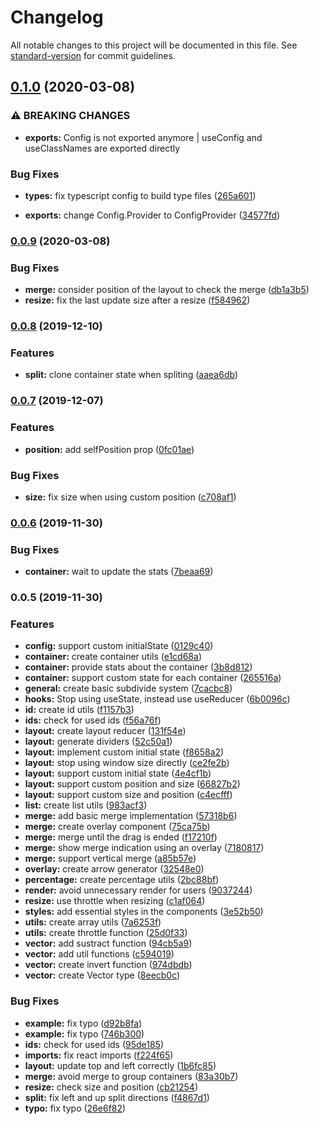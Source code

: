 # Changelog

All notable changes to this project will be documented in this file. See [standard-version](https://github.com/conventional-changelog/standard-version) for commit guidelines.

## [0.1.0](https://github.com/pixore/subdivide/compare/v0.0.9...v0.1.0) (2020-03-08)


### ⚠ BREAKING CHANGES

* **exports:** Config is not exported anymore | useConfig and useClassNames are exported directly

### Bug Fixes

* **types:** fix typescript config to build type files ([265a601](https://github.com/pixore/subdivide/commit/265a6012b612b325c44e79b9981b6840de9dc9a9))


* **exports:** change Config.Provider to ConfigProvider ([34577fd](https://github.com/pixore/subdivide/commit/34577fdc9cf4309f6a554c85d2748f051e0f50ea))

### [0.0.9](https://github.com/pixore/subdivide/compare/v0.0.8...v0.0.9) (2020-03-08)


### Bug Fixes

* **merge:** consider position of the layout to check the merge ([db1a3b5](https://github.com/pixore/subdivide/commit/db1a3b51c2c6df606b1fc01b29539a89cd5fc062))
* **resize:** fix the last update size after a resize ([f584962](https://github.com/pixore/subdivide/commit/f58496217e5ff637052ac80028513f2320ca4ca9))

### [0.0.8](https://github.com/pixore/subdivide/compare/v0.0.7...v0.0.8) (2019-12-10)


### Features

* **split:** clone container state when spliting ([aaea6db](https://github.com/pixore/subdivide/commit/aaea6dba65a64aa33773a3e7202b9e585e043da8))

### [0.0.7](https://github.com/pixore/subdivide/compare/v0.0.6...v0.0.7) (2019-12-07)


### Features

* **position:** add selfPosition prop ([0fc01ae](https://github.com/pixore/subdivide/commit/0fc01aebba484c740a64878f10d25550f04eee0e))


### Bug Fixes

* **size:** fix size when using custom position ([c708af1](https://github.com/pixore/subdivide/commit/c708af13c181f15e4d7b2b61419c2f4aa70c4bc5))

### [0.0.6](https://github.com/pixore/subdivide/compare/v0.0.5...v0.0.6) (2019-11-30)


### Bug Fixes

* **container:** wait to update the stats ([7beaa69](https://github.com/pixore/subdivide/commit/7beaa69af1fcee4238171ec2e98717da1a404822))

### 0.0.5 (2019-11-30)


### Features

* **config:** support custom initialState ([0129c40](https://github.com/pixore/subdivide/commit/0129c4098d6aa6cb2c2c1beefd7307f208f26a1f))
* **container:** create container utils ([e1cd68a](https://github.com/pixore/subdivide/commit/e1cd68af217b616670dd426a783942ec1e12e36c))
* **container:** provide stats about the container ([3b8d812](https://github.com/pixore/subdivide/commit/3b8d81206f0288e883ff4b7544155bd7a02d315e))
* **container:** support custom state for each container ([265516a](https://github.com/pixore/subdivide/commit/265516a96920d48136826721e0f7a97bd80a6892))
* **general:** create basic subdivide system ([7cacbc8](https://github.com/pixore/subdivide/commit/7cacbc81fca4295fdc5fd1442710241d956d3d86))
* **hooks:** Stop using useState, instead use useReducer  ([6b0096c](https://github.com/pixore/subdivide/commit/6b0096c504b0cac7e4c62f083a282386f4552969))
* **id:** create id utils ([f1157b3](https://github.com/pixore/subdivide/commit/f1157b342d25fc95a9af6e530915a4cda37fe12f))
* **ids:** check for used ids ([f56a76f](https://github.com/pixore/subdivide/commit/f56a76f8029155f194c05f4cef2f50a7e7b7f307))
* **layout:** create layout reducer ([131f54e](https://github.com/pixore/subdivide/commit/131f54e42c7d1f32e6133b2365742326ef9d02fa))
* **layout:** generate dividers ([52c50a1](https://github.com/pixore/subdivide/commit/52c50a1f3cd1892d6939eeb1b0ba91cc4ae01a49))
* **layout:** implement custom initial state ([f8658a2](https://github.com/pixore/subdivide/commit/f8658a255076db9e01e370768bc0473b7f5ead68))
* **layout:** stop using window size directly ([ce2fe2b](https://github.com/pixore/subdivide/commit/ce2fe2bf53702380ebb44d712b5444ef26494fba))
* **layout:** support custom initial state ([4e4cf1b](https://github.com/pixore/subdivide/commit/4e4cf1b345ab448bfd91e20bc358d4ef3556b937))
* **layout:** support custom position and size ([66827b2](https://github.com/pixore/subdivide/commit/66827b239a771c0d4c23041def4d5318ece98aee))
* **layout:** support custom size and position ([c4ecfff](https://github.com/pixore/subdivide/commit/c4ecfff7fc172533d6fc351464962f2bbd5887aa))
* **list:** create list utils ([983acf3](https://github.com/pixore/subdivide/commit/983acf329442fe372a991fac388cdce919e1d6f9))
* **merge:** add basic merge implementation ([57318b6](https://github.com/pixore/subdivide/commit/57318b6a301d24bff9e2876a5e33def5e083e496))
* **merge:** create overlay component ([75ca75b](https://github.com/pixore/subdivide/commit/75ca75b0e2d0a8246d972604d208f8c610a1767e))
* **merge:** merge until the drag is ended ([f17210f](https://github.com/pixore/subdivide/commit/f17210f168cc67e682f8e51acee200fe72f1a27a))
* **merge:** show merge indication using an overlay ([7180817](https://github.com/pixore/subdivide/commit/7180817c6a7281e9f3cb2c88cc1a0867d1d03a84))
* **merge:** support vertical merge ([a85b57e](https://github.com/pixore/subdivide/commit/a85b57e7e04309f8b3399fd55b23f3a27d619360))
* **overlay:** create arrow generator ([32548e0](https://github.com/pixore/subdivide/commit/32548e0c42f596bcef03d3c8c1bb36977d0f03af))
* **percentage:** create percentage utils ([2bc88bf](https://github.com/pixore/subdivide/commit/2bc88bffeb7f4865f7f754ef40b1b4e493ec6be7))
* **render:** avoid unnecessary render for users ([9037244](https://github.com/pixore/subdivide/commit/90372440e8a4a70f927f6e6d315bdcc4f433c4ea))
* **resize:** use throttle when resizing ([c1af064](https://github.com/pixore/subdivide/commit/c1af06405b29bdd063692e654394f8ab3ca4ba06))
* **styles:** add essential styles in the components ([3e52b50](https://github.com/pixore/subdivide/commit/3e52b508d1ac4298c38b0539a0ff6dcd16bbf9af))
* **utils:** create array utils ([7a6253f](https://github.com/pixore/subdivide/commit/7a6253f9a6ddb85c0aa17914fcf842fad5606211))
* **utils:** create throttle function ([25d0f33](https://github.com/pixore/subdivide/commit/25d0f331f7151d5366957911a97961bdab0b9b7e))
* **vector:** add sustract function ([94cb5a9](https://github.com/pixore/subdivide/commit/94cb5a9ac4330074170b72d94c58a72a01af6d19))
* **vector:** add util functions ([c594019](https://github.com/pixore/subdivide/commit/c5940192cbd1efbd60a838896368e01db165271c))
* **vector:** create invert function ([974dbdb](https://github.com/pixore/subdivide/commit/974dbdb622dd7372a53fd9cf6e7cb1c8c82f1d6c))
* **vector:** create Vector type ([8eecb0c](https://github.com/pixore/subdivide/commit/8eecb0cdd897ab8ad58a6b8cc9564379a6d401ec))


### Bug Fixes

* **example:** fix typo ([d92b8fa](https://github.com/pixore/subdivide/commit/d92b8fa6e6a13eb6b8fa638c2fbdcbb4eb9496da))
* **example:** fix typo ([746b300](https://github.com/pixore/subdivide/commit/746b300cab50cc860dabaac0d06c1074c66d89b9))
* **ids:** check for used ids ([95de185](https://github.com/pixore/subdivide/commit/95de1854ada3ad2ee9c612be24ad62ebd3590359))
* **imports:** fix react imports ([f224f65](https://github.com/pixore/subdivide/commit/f224f652bed400b4f467e12d8f5687985d057f6f))
* **layout:** update top and left correctly ([1b6fc85](https://github.com/pixore/subdivide/commit/1b6fc8528b62b4361be9629cb13fa5b59d299125))
* **merge:** avoid merge to group containers ([83a30b7](https://github.com/pixore/subdivide/commit/83a30b7a6f0b6bf52a4a562532b02ffb3e0fe3cc))
* **resize:** check size and position ([cb21254](https://github.com/pixore/subdivide/commit/cb21254c744f433c4b1e38bd4ccc319356d6772e))
* **split:** fix left and up split directions ([f4867d1](https://github.com/pixore/subdivide/commit/f4867d19cc4541a46aa835d5bbd4fde357fb5df5))
* **typo:** fix typo ([26e6f82](https://github.com/pixore/subdivide/commit/26e6f826699fe283c36db6098f44581d841337e5))
